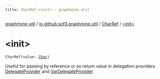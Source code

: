 ```yaml
---
title: CharRef.<init> - graphmine-util
---
```


[graphmine-util](../../index.html) / [io.github.sof3.graphmine.util](../index.html) / [CharRef](index.html) / [&lt;init&gt;](./-init-.html)

# &lt;init&gt;

`CharRef(value: `[`Char`](https://kotlinlang.org/api/latest/jvm/stdlib/kotlin/-char/index.html)`)`

Useful for passing by reference or as return value in delegation providers [DelegateProvider](../-delegate-provider/index.html) and
[VarDelegateProvider](../-var-delegate-provider/index.html)


